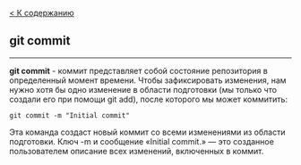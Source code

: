 [ < К содержанию](./readme.md)

## git commit
---

**git commit** - коммит представляет собой состояние репозитория в определенный момент времени. Чтобы зафиксировать изменения, нам нужно хотя бы одно изменение в области подготовки (мы только что создали его при помощи git add), после которого мы может коммитить:

```bash=
git commit -m "Initial commit"
```

Эта команда создаст новый коммит со всеми изменениями из области подготовки. Ключ -m и сообщение «Initial commit.» — это созданное пользователем описание всех изменений, включенных в коммит.